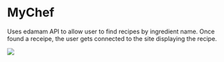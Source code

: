 # MyChef

Uses edamam API to allow user to find recipes by ingredient name. Once found a receipe, the user gets connected to the site displaying the recipe.

![](view.gif)


